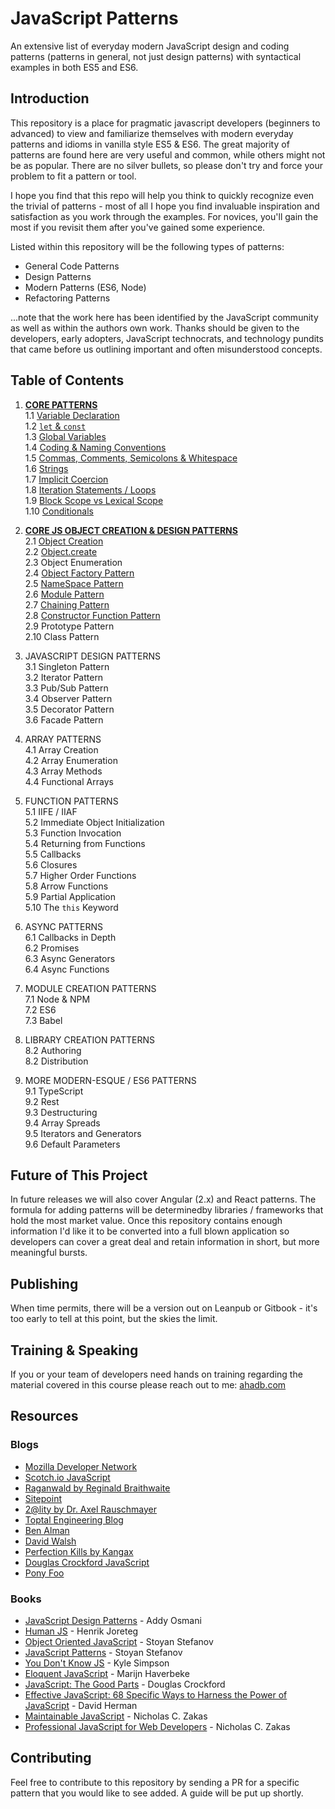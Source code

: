 # JavaScript Patterns
An extensive list of everyday modern JavaScript design and coding patterns (patterns in general, not just design patterns) with syntactical examples in both ES5 and ES6.

## Introduction
This repository is a place for pragmatic javascript developers (beginners to advanced) to view and familiarize themselves with modern
everyday patterns and idioms in vanilla style ES5 & ES6. The great majority of patterns are found here are very useful and common, while others might not be as popular. There are no silver bullets, so please don't try and force your problem to fit a pattern or tool.

I hope you find that this repo will help you think to quickly recognize even the trivial of patterns - most of all I hope you find invaluable inspiration and satisfaction as you work through the examples. For novices, you'll gain the most if you revisit them after you've gained some experience.

Listed within this repository will be the following types of patterns:
 * General Code Patterns
 * Design Patterns
 * Modern Patterns (ES6, Node)
 * Refactoring Patterns

...note that the work here has been identified by the JavaScript community as well as within the authors own work. Thanks should be given to the developers, early adopters, JavaScript technocrats, and technology pundits that came before us outlining important and often misunderstood concepts. 

## Table of Contents

1. [**CORE PATTERNS**](https://github.com/ahadb/javascript-patterns/tree/master/core-patterns)  
    1.1 [Variable Declaration](https://github.com/ahadb/javascript-patterns/tree/master/core-patterns#variable-declarations)  
    1.2 [`let` & `const`](https://github.com/ahadb/javascript-patterns/tree/master/core-patterns#let-and-const)   
    1.3 [Global Variables](https://github.com/ahadb/javascript-patterns/tree/master/core-patterns#global-variables)  
    1.4 [Coding & Naming Conventions](https://github.com/ahadb/javascript-patterns/tree/master/core-patterns#coding-and-naming-conventions)  
    1.5 [Commas, Comments, Semicolons & Whitespace](https://github.com/ahadb/javascript-patterns/tree/master/core-patterns#commas-comments-semicolons-and-whitespace)  
    1.6 [Strings](https://github.com/ahadb/javascript-patterns/tree/master/core-patterns#strings)  
    1.7 [Implicit Coercion](https://github.com/ahadb/javascript-patterns/tree/master/core-patterns#implicit-coercion)    
    1.8 [Iteration Statements / Loops](https://github.com/ahadb/javascript-patterns/blob/master/core-patterns/README.md#iteration-statements)  
    1.9 [Block Scope vs Lexical Scope](https://github.com/ahadb/javascript-patterns/blob/master/core-patterns/README.md#scope)  
    1.10 [Conditionals](https://github.com/ahadb/javascript-patterns/blob/master/core-patterns/README.md#conditionals)  
 
2. [**CORE JS OBJECT CREATION & DESIGN PATTERNS**](https://github.com/ahadb/javascript-patterns/tree/master/object-patterns)  
    2.1 [Object Creation](https://github.com/ahadb/javascript-patterns/tree/master/object-patterns#object-creation)  
    2.2 [Object.create](https://github.com/ahadb/javascript-patterns/tree/master/object-patterns#object-create)  
    2.3 Object Enumeration  
    2.4 [Object Factory Pattern](https://github.com/ahadb/javascript-patterns/tree/master/object-patterns#object-factory-pattern)  
    2.5 [NameSpace Pattern](https://github.com/ahadb/javascript-patterns/tree/master/object-patterns#namespace-pattern)   
    2.6 [Module Pattern](https://github.com/ahadb/javascript-patterns/tree/master/object-patterns#module-pattern)    
    2.7 [Chaining Pattern](https://github.com/ahadb/javascript-patterns/tree/master/object-patterns#chaining-pattern)  
    2.8 [Constructor Function Pattern](https://github.com/ahadb/javascript-patterns/tree/master/object-patterns#es5-constructor-function-pattern)    
    2.9 Prototype Pattern   
    2.10 Class Pattern  

3. JAVASCRIPT DESIGN PATTERNS  
    3.1 Singleton Pattern  
    3.2 Iterator Pattern    
    3.3 Pub/Sub Pattern  
    3.4 Observer Pattern  
    3.5 Decorator Pattern  
    3.6 Facade Pattern 
       
4. ARRAY PATTERNS  
    4.1 Array Creation     
    4.2 Array Enumeration  
    4.3 Array Methods  
    4.4 Functional Arrays       

5. FUNCTION PATTERNS  
    5.1 IIFE / IIAF  
    5.2 Immediate Object Initialization      
    5.3 Function Invocation  
    5.4 Returning from Functions  
    5.5 Callbacks  
    5.6 Closures  
    5.7 Higher Order Functions  
    5.8 Arrow Functions  
    5.9 Partial Application  
    5.10 The `this` Keyword  

6. ASYNC PATTERNS  
    6.1 Callbacks in Depth  
    6.2 Promises  
    6.3 Async Generators  
    6.4 Async Functions  
 
7. MODULE CREATION PATTERNS  
    7.1 Node & NPM    
    7.2 ES6  
    7.3 Babel  
 
8. LIBRARY CREATION PATTERNS  
    8.2 Authoring  
    8.2 Distribution  

9. MORE MODERN-ESQUE / ES6 PATTERNS  
    9.1 TypeScript  
    9.2 Rest  
    9.3 Destructuring      
    9.4 Array Spreads  
    9.5 Iterators and Generators  
    9.6 Default Parameters  

## Future of This Project
In future releases we will also cover Angular (2.x) and React patterns. The formula for adding patterns will be determinedby libraries / frameworks that hold the most market value. Once this repository contains enough information I'd like it to be converted into a full blown application so developers can cover a great deal and retain information in short, but more meaningful bursts.

## Publishing
When time permits, there will be a version out on Leanpub or Gitbook - it's too early to tell at this point, but the skies the limit.

## Training & Speaking
If you or your team of developers need hands on training regarding the material covered in this course please reach out to me: [ahadb.com](http://ahadb.com)

## Resources

### Blogs

* [Mozilla Developer Network](https://developer.mozilla.org/en-US/docs/Web/JavaScript)
* [Scotch.io JavaScript](https://scotch.io/tag/javascript)
* [Raganwald by Reginald Braithwaite](http://raganwald.com/)
* [Sitepoint](https://www.sitepoint.com/javascript/raw-javascript/)
* [2@lity by Dr. Axel Rauschmayer](http://www.2ality.com/)
* [Toptal Engineering Blog](https://www.toptal.com/developers/blog)
* [Ben Alman](http://benalman.com/)
* [David Walsh](https://davidwalsh.name/)
* [Perfection Kills by Kangax](http://perfectionkills.com/)
* [Douglas Crockford JavaScript](http://javascript.crockford.com/)
* [Pony Foo](https://ponyfoo.com/)

### Books
* [JavaScript Design Patterns](https://addyosmani.com/resources/essentialjsdesignpatterns/book/) - Addy Osmani
* [Human JS](http://read.humanjavascript.com/) - Henrik Joreteg
* [Object Oriented JavaScript](https://www.amazon.com/Object-Oriented-JavaScript-Stoyan-Stefanov-ebook/dp/B0057UNEJC) - Stoyan Stefanov
* [JavaScript Patterns](http://shop.oreilly.com/product/9780596806767.do) - Stoyan Stefanov
* [You Don't Know JS](http://shop.oreilly.com/category/get/kyle-simpson-kit.do) - Kyle Simpson
* [Eloquent JavaScript](http://eloquentjavascript.net/) - Marijn Haverbeke
* [JavaScript: The Good Parts](http://shop.oreilly.com/product/9780596517748.do) - Douglas Crockford
* [Effective JavaScript: 68 Specific Ways to Harness the Power of JavaScript](https://www.amazon.com/Effective-JavaScript-Specific-Software-Development/dp/0321812182) - David Herman
* [Maintainable JavaScript](https://www.amazon.com/Maintainable-JavaScript-Writing-Readable-Code/dp/1449327680/ref=sr_1_sc_1?s=books&ie=UTF8&qid=1480954592&sr=1-1-spell&keywords=maintanable+javascript) - Nicholas C. Zakas
* [Professional JavaScript for Web Developers](http://shop.oreilly.com/product/9781118026694.do) - Nicholas C. Zakas 


## Contributing
Feel free to contribute to this repository by sending a PR for a specific pattern that you would like to see added. A guide will be
put up shortly. 
